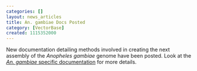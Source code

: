 ```yaml
---
categories: []
layout: news_articles
title: An. gambiae Docs Posted
category: [VectorBase]
created: 1115352000
---
```

New documentation detailing methods involved in creating the next assembly of the <em>Anopheles gambiae</em> genome have been posted. Look at the <a href="/organisms/anopheles-gambiae/pest/AgamP3"><em>An. gambiae</em> specific documentation</a> for more details.
